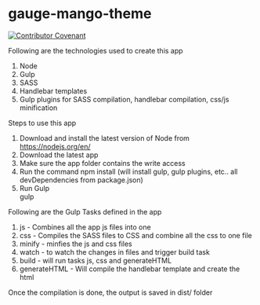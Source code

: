 # gauge-mango-theme

[![Contributor Covenant](https://img.shields.io/badge/Contributor%20Covenant-v1.4%20adopted-ff69b4.svg)](CODE_OF_CONDUCT.md)

Following are the technologies used to create this app
  1. Node
  2. Gulp
  3. SASS
  4. Handlebar templates
  5. Gulp plugins for SASS compilation, handlebar compilation, css/js minification

Steps to use this app
  1. Download and install the latest version of Node from https://nodejs.org/en/
  2. Download the latest app
  3. Make sure the app folder contains the write access
  4. Run the command
      npm install (will install gulp, gulp plugins, etc.. all devDependencies from package.json)
  5. Run Gulp  
      gulp <gulp-taskname>

Following are the Gulp Tasks defined in the app
  1. js - Combines all the app js files into one
  2. css - Compiles the SASS files to CSS and combine all the css to one file
  3. minify - minfies the js and css files
  4. watch - to watch the changes in files and trigger build task
  5. build - will run tasks js, css and generateHTML
  6. generateHTML - Will compile the handlebar template and create the html

Once the compilation is done, the output is saved in dist/ folder
